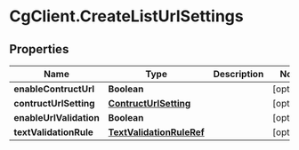 # CgClient.CreateListUrlSettings

## Properties

Name | Type | Description | Notes
------------ | ------------- | ------------- | -------------
**enableContructUrl** | **Boolean** |  | [optional] 
**contructUrlSetting** | [**ContructUrlSetting**](ContructUrlSetting.md) |  | [optional] 
**enableUrlValidation** | **Boolean** |  | [optional] 
**textValidationRule** | [**TextValidationRuleRef**](TextValidationRuleRef.md) |  | [optional] 


